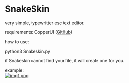 # SnakeSkin
very simple, typewritter esc text editor.

requirements:
CopperUI ([GitHub](https://github.com/Copperhead-Software/CopperUI))

how to use:

python3 Snakeskin.py <filename>

if Snakeskin cannot find your file, it will create one for you.

example:
<br>
[![img1.png](https://i.postimg.cc/v8qLgxJL/img1.png)](https://postimg.cc/5jzFDyN6)
